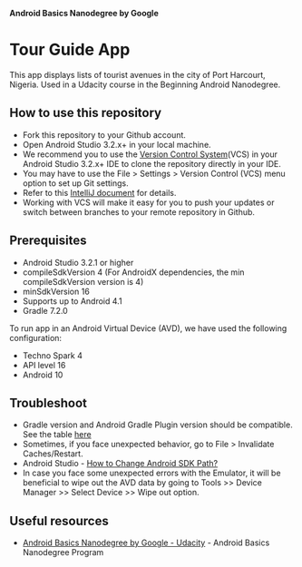
**Android Basics Nanodegree by Google** 


Tour Guide App
===================================

This app displays lists of tourist avenues in the city of Port Harcourt, Nigeria.
Used in a Udacity course in the Beginning Android Nanodegree.


How to use this repository
--------------
- Fork this repository to your Github account.
- Open Android Studio 3.2.x+ in your local machine.
- We recommend you to use the [Version Control System](https://developer.android.com/studio/intro#version_control_basics)(VCS) in your Android Studio 3.2.x+ IDE to clone the repository directly in your IDE.
- You may have to use the File > Settings > Version Control (VCS) menu option to set up Git settings.
- Refer to this [IntelliJ document](https://www.jetbrains.com/help/idea/version-control-integration.html) for details.
- Working with VCS will make it easy for you to push your updates or switch between branches to your remote repository in Github.

Prerequisites
--------------

- Android Studio 3.2.1 or higher
- compileSdkVersion 4 (For AndroidX dependencies, the min compileSdkVersion version is 4)
- minSdkVersion 16
- Supports up to Android 4.1
- Gradle 7.2.0

To run app in an Android Virtual Device (AVD), we have used the following configuration:
- Techno Spark 4
- API level 16
- Android 10


Troubleshoot
---------------
- Gradle version and Android Gradle Plugin version should be compatible. See the table [here](https://developer.android.com/studio/releases/gradle-plugin#updating-gradle)
- Sometimes, if you face unexpected behavior, go to File > Invalidate Caches/Restart. 
- Android Studio - [How to Change Android SDK Path?](https://stackoverflow.com/questions/16581752/android-studio-how-to-change-android-sdk-path/18409923#18409923)  
- In case you face some unexpected errors with the Emulator, it will be beneficial to wipe out the AVD data by going to Tools >> Device Manager >> Select Device >> Wipe out option.

## Useful resources

- [Android Basics Nanodegree by Google - Udacity](https://www.udacity.com/course/android-basics-nanodegree-by-google--nd803) - Android Basics Nanodegree Program

